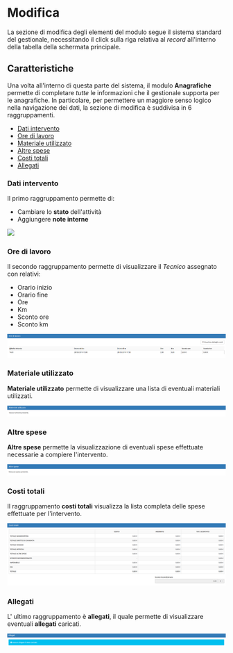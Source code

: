 # Modifica

La sezione di modifica degli elementi del modulo segue il sistema standard del gestionale, necessitando il click sulla riga relativa al _record_ all'interno della tabella della schermata principale.

## Caratteristiche <a href="#caratteristiche" id="caratteristiche"></a>

Una volta all'interno di questa parte del sistema, il modulo **Anagrafiche** permette di completare _tutte_ le informazioni che il gestionale supporta per le anagrafiche. In particolare, per permettere un maggiore senso logico nella navigazione dei dati, la sezione di modifica è suddivisa in 6 raggruppamenti.

* [Dati intervento](modifica.md#dati-intervento)
* [Ore di lavoro](modifica.md#ore-di-lavoro)
* [Materiale utilizzato](modifica.md#materiale-utilizzato)
* [Altre spese](modifica.md#altre-spese)
* [Costi totali](modifica.md#costi-totali)
* [Allegati](modifica.md#allegati)

### Dati intervento

Il primo raggruppamento permette di:

* Cambiare lo **stato** dell'attività
* Aggiungere **note interne**

![](https://firebasestorage.googleapis.com/v0/b/gitbook-x-prod.appspot.com/o/spaces%2F-LZJeLg23eVDvrCv74U7-887967055%2Fuploads%2FW7M9vurmaZDyBUMlOHe8%2Ffile.png?alt=media)

### Ore di lavoro

Il secondo raggruppamento permette di visualizzare il _Tecnico_ assegnato con relativi:

* Orario inizio
* Orario fine
* Ore
* Km
* Sconto ore
* Sconto km

![Screenshot sezione ore di lavoro](../../.gitbook/assets/OreDiLaboro.PNG)

### Materiale utilizzato

**Materiale utilizzato** permette di visualizzare una lista di eventuali materiali utilizzati.

![Screenshot sezione materiale utilizzato](../../.gitbook/assets/MaterialeUtilizzato.PNG)

### Altre spese

**Altre spese** permette la visualizzazione di eventuali spese effettuate necessarie a compiere l'intervento.

![Screenshot sezione altre spese](../../.gitbook/assets/AltreSpese.PNG)

### Costi totali

Il raggruppamento **costi totali** visualizza la lista completa delle spese effettuate per l'intervento.

![Screenshot sezione costi totali](../../.gitbook/assets/CostiTotali.PNG)

### Allegati

L' ultimo raggruppamento è **allegati**, il quale permette di visualizzare eventuali **allegati** caricati.

![Screenshot sezione allegati](<../../.gitbook/assets/allegati (2) (2) (1).PNG>)
